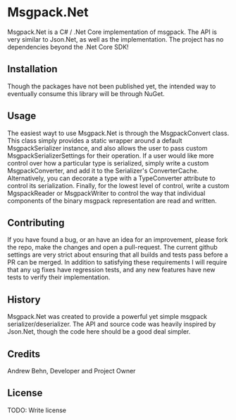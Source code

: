 # Msgpack.Net

Msgpack.Net is a C# / .Net Core implementation of msgpack.  The API is very similar to Json.Net, as well as the implementation.  The project has no dependencies beyond the .Net Core SDK!

## Installation

Though the packages have not been published yet, the intended way to eventually consume this library will be through NuGet.

## Usage

The easiest wayt to use Msgpack.Net is through the MsgpackConvert class.  This class simply provides a static wrapper around a default MsgpackSerializer instance, and also allows the user to pass custom MsgpackSerializerSettings for their operation.  If a user would like more control over how a particular type is serialized, simply write a custom MsgpackConverter, and add it to the Serializer's ConverterCache.  Alternatively, you can decorate a type with a TypeConverter attribute to control its serialization.  Finally, for the lowest level of control, write a custom MgspackReader or MsgpackWriter to control the way that individual components of the binary msgpack representation are read and written. 

## Contributing

If you have found a bug, or an have an idea for an improvement, please fork the repo, make the changes and open a pull-request.  The current github settings are very strict about ensuring that all builds and tests pass before a PR can be merged.  In addition to satisfying these requirements I will require that any ug fixes have regression tests, and any new features have new tests to verify their implementation.

## History

Msgpack.Net was created to provide a powerful yet simple msgpack serializer/deserializer.  The API and source code was heavily inspired by Json.Net, though the code here should be a good deal simpler.  

## Credits

Andrew Behn, Developer and Project Owner

## License

TODO: Write license